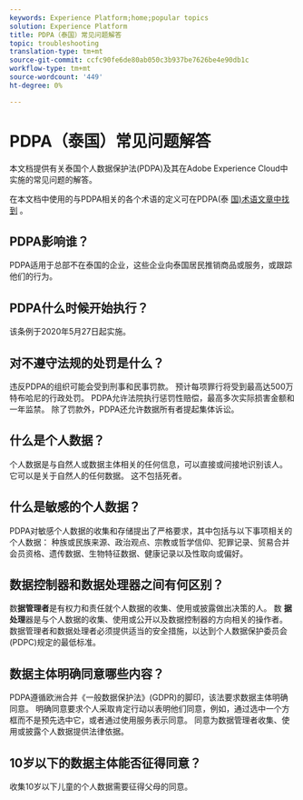 ```yaml
---
keywords: Experience Platform;home;popular topics
solution: Experience Platform
title: PDPA（泰国）常见问题解答
topic: troubleshooting
translation-type: tm+mt
source-git-commit: ccfc90fe6de80ab050c3b937be7626be4e90db1c
workflow-type: tm+mt
source-wordcount: '449'
ht-degree: 0%

---
```



# PDPA（泰国）常见问题解答

本文档提供有关泰国个人数据保护法(PDPA)及其在Adobe Experience Cloud中实施的常见问题的解答。

在本文档中使用的与PDPA相关的各个术语的定义可在PDPA(泰 [国)术语文章中找到](./terminology.md) 。

## PDPA影响谁？

PDPA适用于总部不在泰国的企业，这些企业向泰国居民推销商品或服务，或跟踪他们的行为。

## PDPA什么时候开始执行？

该条例于2020年5月27日起实施。

## 对不遵守法规的处罚是什么？

违反PDPA的组织可能会受到刑事和民事罚款。 预计每项罪行将受到最高达500万特布哈尼的行政处罚。 PDPA允许法院执行惩罚性赔偿，最高多次实际损害金额和一年监禁。 除了罚款外，PDPA还允许数据所有者提起集体诉讼。

## 什么是个人数据？

个人数据是与自然人或数据主体相关的任何信息，可以直接或间接地识别该人。 它可以是关于自然人的任何数据。 这不包括死者。

## 什么是敏感的个人数据？

PDPA对敏感个人数据的收集和存储提出了严格要求，其中包括与以下事项相关的个人数据： 种族或民族来源、政治观点、宗教或哲学信仰、犯罪记录、贸易合并会员资格、遗传数据、生物特征数据、健康记录以及性取向或偏好。

## 数据控制器和数据处理器之间有何区别？

数&#x200B;**据管理者**&#x200B;是有权力和责任就个人数据的收集、使用或披露做出决策的人。 数 **据处理**&#x200B;器是与个人数据的收集、使用或公开以及数据控制器的方向相关的操作者。 数据管理者和数据处理者必须提供适当的安全措施，以达到个人数据保护委员会(PDPC)规定的最低标准。

## 数据主体明确同意哪些内容？

PDPA遵循欧洲合并《一般数据保护法》(GDPR)的脚印，该法要求数据主体明确同意。 明确同意要求个人采取肯定行动以表明他们同意，例如，通过选中一个方框而不是预先选中它，或者通过使用服务表示同意。  同意为数据管理者收集、使用或披露个人数据提供法律依据。

## 10岁以下的数据主体能否征得同意？

收集10岁以下儿童的个人数据需要征得父母的同意。